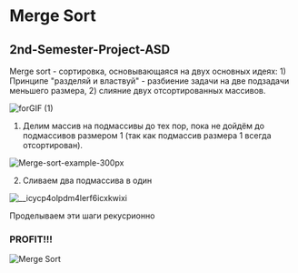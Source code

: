 # Merge Sort
## 2nd-Semester-Project-ASD
Merge sort - сортировка, основывающаяся на двух основных идеях: 1) Принципе "разделяй и властвуй" - разбиение задачи на две подзадачи меньшего размера, 2) слияние двух отсортированных массивов.

![forGIF (1)](https://user-images.githubusercontent.com/89994306/167442978-a6a2a1e7-2b84-41b6-8275-6230369c7cc2.gif)

1) Делим массив на подмассивы до тех пор, пока не дойдём до подмассивов размером 1 (так как подмассив размера 1 всегда отсортирован).

![Merge-sort-example-300px](https://user-images.githubusercontent.com/89994306/167467462-d43ed83a-dbc0-414f-aad3-da9d045aabfb.gif)

2) Сливаем два подмассива в один

![__icycp4olpdm4lerf6icxkwixi](https://user-images.githubusercontent.com/89994306/167467673-41bdd4b7-275f-44dd-b12c-9615c0b97a26.gif)

Проделываем эти шаги рекусрионно
### PROFIT!!!

![Merge Sort](https://user-images.githubusercontent.com/89994306/167467842-5b45eb05-7719-4ea5-a96e-a857308ad400.gif)
